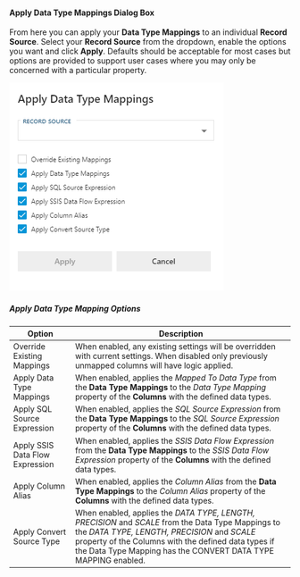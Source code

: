 #### Apply Data Type Mappings Dialog Box  

From here you can apply your **Data Type Mappings** to an individual **Record Source**.  Select your **Record Source** from the dropdown, enable the options you want and click **Apply**.  Defaults should be acceptable for most cases but options are provided to support user cases where you may only be concerned with a particular property.

![Apply Data Type Mappings Dialog Box -mtb-20-image](images/bimlflex-app-dialog-apply-data-type-mappings.png "Apply Data Type Mappings Dialog Box")

##### Apply Data Type Mapping Options

| Option                          | Description |
| ------------------------------- | ----------- |
| Override Existing Mappings      | When enabled, any existing settings will be overridden with current settings.  When disabled only previously unmapped columns will have logic applied. |
| Apply Data Type Mappings        | When enabled, applies the *Mapped To Data Type* from the **Data Type Mappings** to the *Data Type Mapping* property of the **Columns** with the defined data types. |
| Apply SQL Source Expression     | When enabled, applies the *SQL Source Expression* from the **Data Type Mappings** to the *SQL Source Expression* property of the **Columns** with the defined data types. |
| Apply SSIS Data Flow Expression | When enabled, applies the *SSIS Data Flow Expression* from the **Data Type Mappings** to the *SSIS Data Flow Expression* property of the **Columns** with the defined data types. |
| Apply Column Alias              | When enabled, applies the *Column Alias* from the **Data Type Mappings** to the *Column Alias* property of the **Columns** with the defined data types. |
| Apply Convert Source Type       | When enabled, applies the *DATA TYPE, LENGTH, PRECISION* and *SCALE* from the Data Type Mappings to the *DATA TYPE, LENGTH, PRECISION* and *SCALE* property of the Columns with the defined data types if the Data Type Mapping has the CONVERT DATA TYPE MAPPING enabled. |
